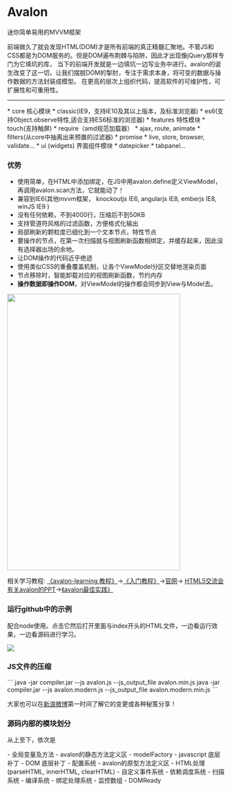 
<h1>Avalon</h1>
<p>迷你简单易用的MVVM框架</p>
<p>前端做久了就会发现HTML(DOM)才是所有前端的真正精髓汇聚地。不管JS和CSS都是为DOM服务的。但是DOM遍布荆棘与陷阱，因此才出现像jQuery那样专门为它填坑的库，
当下的前端开发就是一边填坑一边写业务中进行。avalon的诞生改变了这一切，让我们摆脱DOM的掣肘，专注于需求本身，将可变的数据与操作数据的方法封装成模型。
在更高的层次上组织代码，提高软件的可维护性，可扩展性和可重用性。</p>
<hr>
* core 核心模块 
  *  classic(<IE9,兼容IE6)
  *  modern(>IE9，支持IE10及其以上版本，及标准浏览器)
  *  es6(支持Object.observe特性,适合支持ES6标准的浏览器)
* features 特性模块
  *  touch(支持触屏)
  *  require（amd规范加载器）
  *  ajax, route, animate
  *  filters(从core中抽离出来预置的过滤器) 
  *  promise
  *  live, store, browser, validate...
* ui (widgets) 界面组件模块
  *  datepicker
  *  tabpanel...
<h3>优势</h3>
<ul>
    <li>使用简单，在HTML中添加绑定，在JS中用avalon.define定义ViewModel，再调用avalon.scan方法，它就能动了！</li>
    <li>兼容到IE6(其他mvvm框架， knockoutjs IE6, angularjs IE8, emberjs IE8, winJS IE9 )</li>
    <li>没有任何依赖，不到4000行，压缩后不到50KB</li>
    <li>支持管道符风格的过滤函数，方便格式化输出</li>
    <li>局部刷新的颗粒度已细化到一个文本节点，特性节点</li>
    <li>要操作的节点，在第一次扫描就与视图刷新函数相绑定，并缓存起来，因此没有选择器出场的余地。</li>
    <li>让DOM操作的代码近乎绝迹</li>
    <li>使用类似CSS的重叠覆盖机制，让各个ViewModel分区交替地渲染页面</li>
    <li>节点移除时，智能卸载对应的视图刷新函数，节约内存</li>
    <li><strong>操作数据即操作DOM</strong>，对ViewModel的操作都会同步到View与Model去。</li>
</ul>
<div><img src="https://raw2.github.com/RubyLouvre/avalon/master/examples/images/ecosphere.jpg" width="400" height="640"></div>
<p>相关学习教程: <a href="http://limodou.github.io/avalon-learning/zh_CN/index.html">《avalon-learning 教程》</a>→<a href="http://www.cnblogs.com/rubylouvre/p/3181291.html">《入门教程》</a>→<a href="http://rubylouvre.github.io/mvvm/">官网</a>→
<a href="http://vdisk.weibo.com/s/aMO9PyIQCnLOF/1375154475">HTML5交流会有关avalon的PPT</a>→<a href="http://www.cnblogs.com/rubylouvre/p/3385373.html">《avalon最佳实践》</a>
</p>
<h3>运行github中的示例</h3>
<p>配合node使用。点击它然后打开里面与index开头的HTML文件，一边看运行效果，一边看源码进行学习。</p>
<p><img src="https://raw.github.com/RubyLouvre/avalon/master/examples/images/example.jpg"/></p>
<h3>JS文件的压缩</h3>
```
java -jar compiler.jar --js avalon.js --js_output_file avalon.min.js
java -jar compiler.jar --js avalon.modern.js --js_output_file avalon.modern.min.js
```
<p>大家也可以在<a href="http://huati.weibo.com/k/avalon%E5%BF%AB%E6%8A%A5?from=501&order=time">新浪微博</a>第一时间了解它的变更或各种秘笈分享！</p>


<h3>源码内部的模块划分</h3>
<p>从上至下，依次是</p>
- 全局变量及方法
- avalon的静态方法定义区
- modelFactory
- javascript 底层补丁  
- DOM 底层补丁    
- 配置系统
- avalon的原型方法定义区
- HTML处理(parseHTML, innerHTML, clearHTML)  
- 自定义事件系统
- 依赖调度系统  
- 扫描系统
- 编译系统
- 绑定处理系统
- 监控数组
- DOMReady
